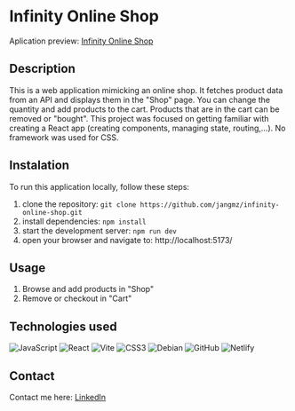 # Infinity Online Shop
Aplication preview: [Infinity Online Shop](https://main--incandescent-gaufre-f0cb67.netlify.app/)

## Description
This is a web application mimicking an online shop. It fetches product data from an API and displays them in the "Shop" page. You can change the quantity and add products to the cart. Products that are in the cart can be removed or "bought". This project was focused on getting familiar with creating a React app (creating components, managing state, routing,...). No framework was used for CSS.

## Instalation
To run this application locally, follow these steps:
1. clone the repository: `git clone https://github.com/jangmz/infinity-online-shop.git`
2. install dependencies: `npm install`
3. start the development server: `npm run dev`
4. open your browser and navigate to: http://localhost:5173/

## Usage
1. Browse and add products in "Shop"
2. Remove or checkout in "Cart"

## Technologies used
![JavaScript](https://img.shields.io/badge/javascript-%23323330.svg?style=for-the-badge&logo=javascript&logoColor=%23F7DF1E)
![React](https://img.shields.io/badge/react-%2320232a.svg?style=for-the-badge&logo=react&logoColor=%2361DAFB)
![Vite](https://img.shields.io/badge/vite-%23646CFF.svg?style=for-the-badge&logo=vite&logoColor=white)
![CSS3](https://img.shields.io/badge/css3-%231572B6.svg?style=for-the-badge&logo=css3&logoColor=white)
![Debian](https://img.shields.io/badge/Debian-D70A53?style=for-the-badge&logo=debian&logoColor=white)
![GitHub](https://img.shields.io/badge/github-%23121011.svg?style=for-the-badge&logo=github&logoColor=white)
![Netlify](https://img.shields.io/badge/netlify-%23000000.svg?style=for-the-badge&logo=netlify&logoColor=#00C7B7)

## Contact
Contact me here: [LinkedIn](https://si.linkedin.com/in/jan-jankovi%C4%8D-03429b247)